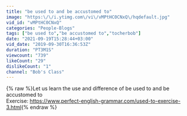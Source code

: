 ```yaml
---
title: "be used to and be accustomed to"
image: "https:\/\/i.ytimg.com\/vi\/vMPtHC0CNxQ\/hqdefault.jpg"
vid_id: "vMPtHC0CNxQ"
categories: "People-Blogs"
tags: ["be used to","be accustomed to","tocherbob"]
date: "2021-09-19T15:28:44+03:00"
vid_date: "2019-09-30T16:36:53Z"
duration: "PT3M1S"
viewcount: "739"
likeCount: "29"
dislikeCount: "1"
channel: "Bob's Class"
---
```

{% raw %}Let us learn the use and difference of be used to and be accustomed to<br />Exercise: <a rel="nofollow" target="blank" href="https://www.perfect-english-grammar.com/used-to-exercise-3.html">https://www.perfect-english-grammar.com/used-to-exercise-3.html</a>{% endraw %}
